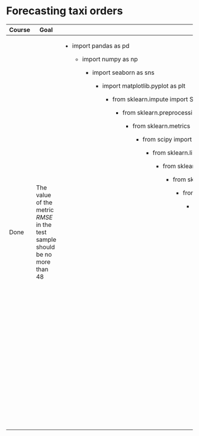 # Forecasting taxi orders
Course | Goal | Libraries
------------- |---------------- | ---------------- 
Done | The value of the metric *RMSE* in the test sample should be no more than 48 |<ul><li>import pandas as pd</li><ul><li>import numpy as np</li><ul><li>import seaborn as sns</li><ul><li>import matplotlib.pyplot as plt</li><ul><li>from sklearn.impute import SimpleImputer</li><ul><li>from sklearn.preprocessing import OrdinalEncoder, StandardScaler</li><ul><li>from sklearn.metrics</li><ul><li>from scipy import stats as st</li><ul><li>from sklearn.linear_model import LinearRegression</li><ul><li>from sklearn import datasets, linear_model</li><ul><li>from sklearn.svm import LinearSVC</li><ul><li>from sklearn.ensemble import RandomForestRegressor</li><ul><li>from sklearn.model_selection import</li><ul><li>from sklearn.dummy import DummyRegressor</li><ul><li>import lightgbm as lgb</li><ul><li>from sklearn.datasets import load_boston</li><ul><li>import matplotlib.pyplot as plt</li><ul><li>from pandas import DataFrame</li><ul><li>import matplotlib.pyplot as plt</li><ul><li>import time</li><ul><li>import lightgbm</li><ul><li>from lightgbm import LGBMRegressor</li><ul><li>from catboost import CatBoostRegressor</li><ul><li>from statsmodels.tsa.seasonal import seasonal_decompose</li><ul><li>from sklearn.model_selection import TimeSeriesSplit</li>
